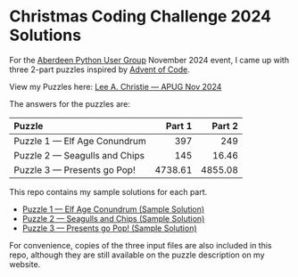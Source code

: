 # Christmas Coding Challenge 2024 Solutions

For the [Aberdeen Python User Group](https://pythonaberdeen.github.io) November 2024 event, I came up with three 2-part puzzles inspired by [Advent of Code](https://adventofcode.com).

View my Puzzles here: [Lee A. Christie — APUG Nov 2024](https://leechristie.com/xmas24)

The answers for the puzzles are:

| Puzzle                        |  Part 1 |  Part 2 |
| :---------------------------- | ------: | ------: |
| Puzzle 1 — Elf Age Conundrum  |     397 |     249 |
| Puzzle 2 — Seagulls and Chips |     145 |   16.46 |
| Puzzle 3 — Presents go Pop!   | 4738.61 | 4855.08 |

This repo contains my sample solutions for each part.

- [Puzzle 1 — Elf Age Conundrum (Sample Solution)](solution1.ipynb)
- [Puzzle 2 — Seagulls and Chips (Sample Solution)](solution2.ipynb)
- [Puzzle 3 — Presents go Pop! (Sample Solution)](solution3.ipynb)

For convenience, copies of the three input files are also included in this repo, although they are still available on the puzzle description on my website.

